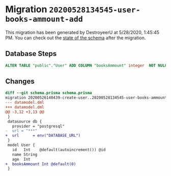 # Migration `20200528134545-user-books-ammount-add`

This migration has been generated by DestroyeerU at 5/28/2020, 1:45:45 PM.
You can check out the [state of the schema](./schema.prisma) after the migration.

## Database Steps

```sql
ALTER TABLE "public"."User" ADD COLUMN "booksAmmount" integer  NOT NULL DEFAULT 0;
```

## Changes

```diff
diff --git schema.prisma schema.prisma
migration 20200526140439-create-user..20200528134545-user-books-ammount-add
--- datamodel.dml
+++ datamodel.dml
@@ -3,12 +3,13 @@
 }
 datasource db {
   provider = "postgresql"
-  url = "***"
+  url      = env("DATABASE_URL")
 }
 model User {
   id   Int    @default(autoincrement()) @id
   name String
   age  Int
+  booksAmmount Int @default(0)
 }
```


